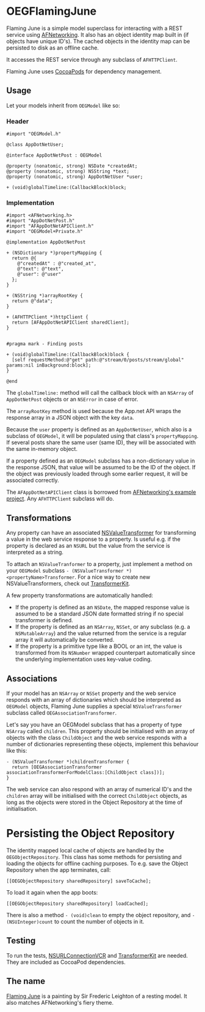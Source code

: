 # OEGFlamingJune

Flaming June is a simple model superclass for interacting with a REST service using [AFNetworking](https://github.com/AFNetworking/AFNetworking). It also has an object identity map built in (if objects have unique ID's). The cached objects in the identity map can be persisted to disk as an offline cache.

It accesses the REST service through any subclass of `AFHTTPClient`.

Flaming June uses [CocoaPods](http://cocoapods.org/) for dependency management.


## Usage

Let your models inherit from `OEGModel` like so:


### Header

    #import "OEGModel.h"

    @class AppDotNetUser;

    @interface AppDotNetPost : OEGModel

    @property (nonatomic, strong) NSDate *createdAt;
    @property (nonatomic, strong) NSString *text;
    @property (nonatomic, strong) AppDotNetUser *user;

    + (void)globalTimeline:(CallbackBlock)block;


### Implementation

    #import <AFNetworking.h>
    #import "AppDotNetPost.h"
    #import "AFAppDotNetAPIClient.h"
    #import "OEGModel+Private.h"

    @implementation AppDotNetPost

    + (NSDictionary *)propertyMapping {
      return @{
        @"createdAt" : @"created_at",
        @"text": @"text",
        @"user": @"user"
      };
    }

    + (NSString *)arrayRootKey {
      return @"data";
    }

    + (AFHTTPClient *)httpClient {
      return [AFAppDotNetAPIClient sharedClient];
    }


    #pragma mark - Finding posts

    + (void)globalTimeline:(CallbackBlock)block {
      [self requestMethod:@"get" path:@"stream/0/posts/stream/global" params:nil inBackground:block];
    }

    @end

The `globalTimeline:` method will call the callback block with an `NSArray` of `AppDotNetPost` objects or an `NSError` in case of error.

The `arrayRootKey` method is used because the App.net API wraps the response array in a JSON object with the key `data`.

Because the `user` property is defined as an `AppDotNetUser`, which also is a subclass of `OEGModel`, it will be populated using that class's `propertyMapping`. If several posts share the same user (same ID), they will be associated with the same in-memory object.

If a property defined as an `OEGModel` subclass has a non-dictionary value in the response JSON, that value will be assumed to be the ID of the object. If the object was previously loaded through some earlier request, it will be associated correctly.

The `AFAppDotNetAPIClient` class is borrowed from [AFNetworking's example project](https://github.com/AFNetworking/AFNetworking/tree/master/Example/Classes). Any `AFHTTPClient` subclass will do.


## Transformations

Any property can have an associated [NSValueTransformer](http://nshipster.com/nsvaluetransformer/) for transforming a value in the web service response to a property. Is useful e.g. if the property is declared as an `NSURL` but the value from the service is interpreted as a string.

To attach an `NSValueTranformer` to a property, just implement a method on your `OEGModel` subclass `- (NSValueTransformer *)<propertyName>Transformer`. For a nice way to create new NSValueTransformers, check out [TransformerKit](https://github.com/mattt/TransformerKit).

A few property transformations are automatically handled:

- If the property is defined as an `NSDate`, the mapped response value is assumed to be a standard JSON date formatted string if no special transformer is defined.
- If the property is defined as an `NSArray`, `NSSet`, or any subclass (e.g. a `NSMutableArray`) and the value returned from the service is a regular array it will automatically be converted.
- If the property is a primitive type like a BOOL or an int, the value is transformed from its `NSNumber` wrapped counterpart automatically since the underlying implementation uses key-value coding.


## Associations

If your model has an `NSArray` or `NSSet` property and the web service responds with an array of dictionaries which should be interpreted as `OEGModel` objects, Flaming June supplies a special `NSValueTransformer` subclass called `OEGAssociationTransformer`.

Let's say you have an OEGModel subclass that has a property of type `NSArray` called `children`. This property should be initialised with an array of objects with the class `ChildObject` and the web service responds with a number of dictionaries representing these objects, implement this behaviour like this:

    - (NSValueTransformer *)childrenTransformer {
      return [OEGAssociationTransformer associationTransformerForModelClass:[ChildObject class])];
    }

The web service can also respond with an array of numerical ID's and the `children` array will be initialised with the correct `ChildObject` objects, as long as the objects were stored in the Object Repository at the time of initialisation.


# Persisting the Object Repository

The identity mapped local cache of objects are handled by the `OEGObjectRepository`. This class has some methods for persisting and loading the objects for offline caching purposes. To e.g. save the Object Repository when the app terminates, call:

    [[OEGObjectRepository sharedRepository] saveToCache];

To load it again when the app boots:

    [[OEGObjectRepository sharedRepository] loadCached];

There is also a method `- (void)clean` to empty the object repository, and `- (NSUInteger)count` to count the number of objects in it.


## Testing

To run the tests, [NSURLConnectionVCR](https://bitbucket.org/andersc/nsurlconnectionvcr) and [TransformerKit](https://github.com/mattt/TransformerKit) are needed. They are included as CocoaPod dependencies.


## The name

[Flaming June](http://en.wikipedia.org/wiki/Flaming_June) is a painting by Sir Frederic Leighton of a resting model. It also matches AFNetworking's fiery theme.
